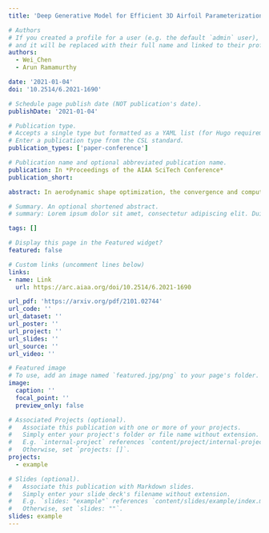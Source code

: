 ```yaml
---
title: 'Deep Generative Model for Efficient 3D Airfoil Parameterization and Generation'

# Authors
# If you created a profile for a user (e.g. the default `admin` user), write the username (folder name) here
# and it will be replaced with their full name and linked to their profile.
authors:
  - Wei_Chen
  - Arun Ramamurthy

date: '2021-01-04'
doi: '10.2514/6.2021-1690'

# Schedule page publish date (NOT publication's date).
publishDate: '2021-01-04'

# Publication type.
# Accepts a single type but formatted as a YAML list (for Hugo requirements).
# Enter a publication type from the CSL standard.
publication_types: ['paper-conference']

# Publication name and optional abbreviated publication name.
publication: In *Proceedings of the AIAA SciTech Conference*
publication_short: 

abstract: In aerodynamic shape optimization, the convergence and computational cost are greatly affected by the representation capacity and compactness of the design space. Previous research has demonstrated that using a deep generative model to parameterize two-dimensional (2D) airfoils achieves high representation capacity/compactness, which significantly benefits shape optimization. In this paper, we propose a deep generative model, Free-Form Deformation Generative Adversarial Networks (FFD-GAN), that provides an efficient parameterization for three-dimensional (3D) aerodynamic/hydrodynamic shapes like aircraft wings, turbine blades, car bodies, and hulls. The learned model maps a compact set of design variables to 3D surface points representing the shape. We ensure the surface smoothness and continuity of generated geometries by incorporating an FFD layer into the generative model. We demonstrate FFD-GAN's performance using a wing shape design example. The results show that FFD-GAN can generate realistic designs and form a reasonable parameterization. We further demonstrate FFD-GAN's high representation compactness and capacity by testing its design space coverage, the feasibility ratio of the design space, and its performance in design optimization. We demonstrate that over 94% feasibility ratio is achieved among wings randomly generated by the FFD-GAN, while FFD and B-spline only achieve less than 31%. We also show that the FFD-GAN leads to an order of magnitude faster convergence in a wing shape optimization problem, compared to the FFD and the B-spline parameterizations.

# Summary. An optional shortened abstract.
# summary: Lorem ipsum dolor sit amet, consectetur adipiscing elit. Duis posuere tellus ac convallis placerat. Proin tincidunt magna sed ex sollicitudin condimentum.

tags: []

# Display this page in the Featured widget?
featured: false

# Custom links (uncomment lines below)
links:
- name: Link
  url: https://arc.aiaa.org/doi/10.2514/6.2021-1690

url_pdf: 'https://arxiv.org/pdf/2101.02744'
url_code: ''
url_dataset: ''
url_poster: ''
url_project: ''
url_slides: ''
url_source: ''
url_video: ''

# Featured image
# To use, add an image named `featured.jpg/png` to your page's folder.
image:
  caption: ''
  focal_point: ''
  preview_only: false

# Associated Projects (optional).
#   Associate this publication with one or more of your projects.
#   Simply enter your project's folder or file name without extension.
#   E.g. `internal-project` references `content/project/internal-project/index.md`.
#   Otherwise, set `projects: []`.
projects:
  - example

# Slides (optional).
#   Associate this publication with Markdown slides.
#   Simply enter your slide deck's filename without extension.
#   E.g. `slides: "example"` references `content/slides/example/index.md`.
#   Otherwise, set `slides: ""`.
slides: example
---
```


